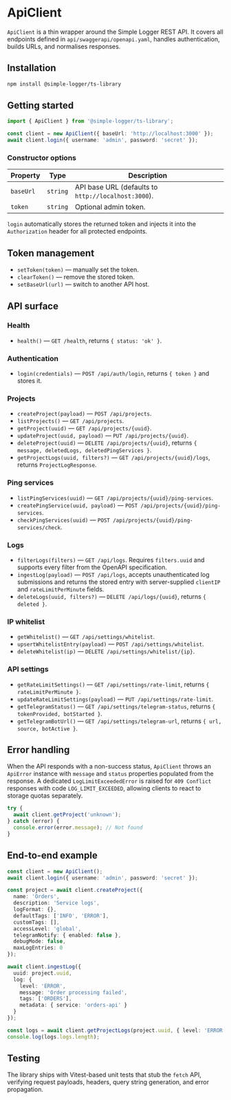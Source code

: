 # ApiClient

`ApiClient` is a thin wrapper around the Simple Logger REST API. It covers all endpoints defined in
`api/swaggerapi/openapi.yaml`, handles authentication, builds URLs, and normalises responses.

## Installation

```bash
npm install @simple-logger/ts-library
```

## Getting started

```ts
import { ApiClient } from '@simple-logger/ts-library';

const client = new ApiClient({ baseUrl: 'http://localhost:3000' });
await client.login({ username: 'admin', password: 'secret' });
```

### Constructor options

| Property | Type | Description |
| --- | --- | --- |
| `baseUrl` | `string` | API base URL (defaults to `http://localhost:3000`). |
| `token` | `string` | Optional admin token. |

`login` automatically stores the returned token and injects it into the `Authorization` header for
all protected endpoints.

## Token management

- `setToken(token)` — manually set the token.
- `clearToken()` — remove the stored token.
- `setBaseUrl(url)` — switch to another API host.

## API surface

### Health

- `health()` — `GET /health`, returns `{ status: 'ok' }`.

### Authentication

- `login(credentials)` — `POST /api/auth/login`, returns `{ token }` and stores it.

### Projects

- `createProject(payload)` — `POST /api/projects`.
- `listProjects()` — `GET /api/projects`.
- `getProject(uuid)` — `GET /api/projects/{uuid}`.
- `updateProject(uuid, payload)` — `PUT /api/projects/{uuid}`.
- `deleteProject(uuid)` — `DELETE /api/projects/{uuid}`, returns
  `{ message, deletedLogs, deletedPingServices }`.
- `getProjectLogs(uuid, filters?)` — `GET /api/projects/{uuid}/logs`, returns `ProjectLogResponse`.

### Ping services

- `listPingServices(uuid)` — `GET /api/projects/{uuid}/ping-services`.
- `createPingService(uuid, payload)` — `POST /api/projects/{uuid}/ping-services`.
- `checkPingServices(uuid)` — `POST /api/projects/{uuid}/ping-services/check`.

### Logs

- `filterLogs(filters)` — `GET /api/logs`. Requires `filters.uuid` and supports every filter from the
  OpenAPI specification.
- `ingestLog(payload)` — `POST /api/logs`, accepts unauthenticated log submissions and returns the stored entry with
  server-supplied `clientIP` and `rateLimitPerMinute` fields.
- `deleteLogs(uuid, filters?)` — `DELETE /api/logs/{uuid}`, returns `{ deleted }`.

### IP whitelist

- `getWhitelist()` — `GET /api/settings/whitelist`.
- `upsertWhitelistEntry(payload)` — `POST /api/settings/whitelist`.
- `deleteWhitelist(ip)` — `DELETE /api/settings/whitelist/{ip}`.

### API settings

- `getRateLimitSettings()` — `GET /api/settings/rate-limit`, returns `{ rateLimitPerMinute }`.
- `updateRateLimitSettings(payload)` — `PUT /api/settings/rate-limit`.
- `getTelegramStatus()` — `GET /api/settings/telegram-status`, returns `{ tokenProvided, botStarted }`.
- `getTelegramBotUrl()` — `GET /api/settings/telegram-url`, returns `{ url, source, botActive }`.

## Error handling

When the API responds with a non-success status, `ApiClient` throws an `ApiError` instance with
`message` and `status` properties populated from the response. A dedicated `LogLimitExceededError`
is raised for `409 Conflict` responses with code `LOG_LIMIT_EXCEEDED`, allowing clients to react to
storage quotas separately.

```ts
try {
  await client.getProject('unknown');
} catch (error) {
  console.error(error.message); // Not found
}
```

## End-to-end example

```ts
const client = new ApiClient();
await client.login({ username: 'admin', password: 'secret' });

const project = await client.createProject({
  name: 'Orders',
  description: 'Service logs',
  logFormat: {},
  defaultTags: ['INFO', 'ERROR'],
  customTags: [],
  accessLevel: 'global',
  telegramNotify: { enabled: false },
  debugMode: false,
  maxLogEntries: 0
});

await client.ingestLog({
  uuid: project.uuid,
  log: {
    level: 'ERROR',
    message: 'Order processing failed',
    tags: ['ORDERS'],
    metadata: { service: 'orders-api' }
  }
});

const logs = await client.getProjectLogs(project.uuid, { level: 'ERROR' });
console.log(logs.logs.length);
```

## Testing

The library ships with Vitest-based unit tests that stub the `fetch` API, verifying request payloads,
headers, query string generation, and error propagation.
